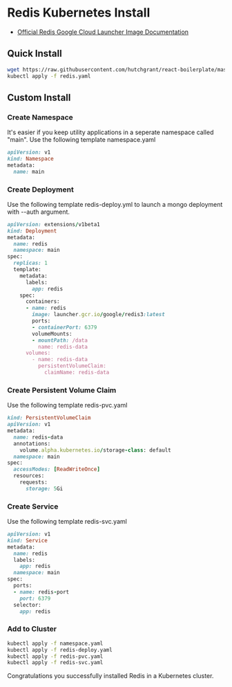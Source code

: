 # Redis Kubernetes Install

* [Official Redis Google Cloud Launcher Image Documentation](https://github.com/GoogleCloudPlatform/redis-docker/blob/master/3/README.md)

## Quick Install

```bash
wget https://raw.githubusercontent.com/hutchgrant/react-boilerplate/master/config/kubernetes/redis/redis.yaml
kubectl apply -f redis.yaml
```

## Custom Install

### Create Namespace

It's easier if you keep utility applications in a seperate namespace called "main".  Use the following template namespace.yaml

```ruby
apiVersion: v1
kind: Namespace
metadata:
  name: main
```

### Create Deployment

Use the following template redis-deploy.yml to launch a mongo deployment with --auth argument.
```ruby
apiVersion: extensions/v1beta1
kind: Deployment
metadata:
  name: redis
  namespace: main
spec:
  replicas: 1
  template:
    metadata:
      labels:
        app: redis
    spec:
      containers:
      - name: redis
        image: launcher.gcr.io/google/redis3:latest
        ports:
        - containerPort: 6379
        volumeMounts:
        - mountPath: /data
          name: redis-data
      volumes:
        - name: redis-data
          persistentVolumeClaim:
            claimName: redis-data
```

### Create Persistent Volume Claim

Use the following template redis-pvc.yaml
```ruby
kind: PersistentVolumeClaim
apiVersion: v1
metadata:
  name: redis-data
  annotations:
    volume.alpha.kubernetes.io/storage-class: default
  namespace: main
spec:
  accessModes: [ReadWriteOnce]
  resources:
    requests:
      storage: 5Gi
```

### Create Service

Use the following template redis-svc.yaml
```ruby
apiVersion: v1
kind: Service
metadata:
  name: redis
  labels:
    app: redis
  namespace: main
spec:
  ports:
  - name: redis-port
    port: 6379
  selector:
    app: redis
```

### Add to Cluster

```sh
kubectl apply -f namespace.yaml
kubectl apply -f redis-deploy.yaml
kubectl apply -f redis-pvc.yaml
kubectl apply -f redis-svc.yaml
```

Congratulations you successfully installed Redis in a Kubernetes cluster.
